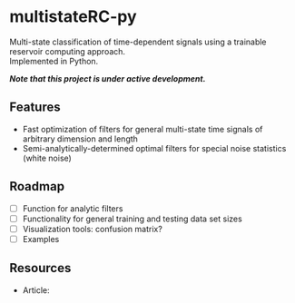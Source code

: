 # multistateRC-py
Multi-state classification of time-dependent signals using a trainable reservoir computing approach. \
Implemented in Python.

***Note that this project is under active development.***

## Features
- Fast optimization of filters for general multi-state time signals of arbitrary dimension and length
- Semi-analytically-determined optimal filters for special noise statistics (white noise)

## Roadmap

- [ ] Function for analytic filters
- [ ] Functionality for general training and testing data set sizes
- [ ] Visualization tools: confusion matrix?
- [ ] Examples

## Resources

- Article:
